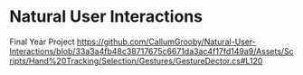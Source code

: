 # Natural User Interactions
 Final Year Project
https://github.com/CallumGrooby/Natural-User-Interactions/blob/33a3a4fb48c38717675c6671da3ac4f17fd149a9/Assets/Scripts/Hand%20Tracking/Selection/Gestures/GestureDector.cs#L120
